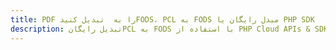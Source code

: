 ---title: PDF را به  تبدیل کنیدFODS، PCL به FODS مبدل رایگان یا PHP SDKdescription: تبدیل رایگانPCL به FODS با استفاده از PHP Cloud APIs & SDK همچنین اسناد PDF را در Cloud ایجاد، ویرایش و رندر کنید.---